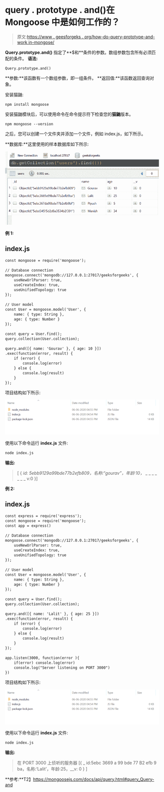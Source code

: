 # query . prototype . and()在 Mongoose 中是如何工作的？

> 原文:[https://www . geesforgeks . org/how-do-query-prototype-and-work in-mongose/](https://www.geeksforgeeks.org/how-does-query-prototype-and-work-in-mongoose/)

**Query.prototype.and()** 指定了**$和**条件的参数。数组参数包含所有必须匹配的条件。
**语法:**

```
Query.prototype.and()
```

**参数:**该函数有一个数组参数，即一组条件。
**返回值:**该函数返回查询对象。

安装猫鼬:

```
npm install mongoose
```

安装猫鼬模块后，可以使用命令在命令提示符下检查您的**猫鼬**版本。

```
npm mongoose --version
```

之后，您可以创建一个文件夹并添加一个文件，例如 index.js，如下所示。

**数据库:**这里使用的样本数据库如下所示:

![](img/2134265eb70c448baf37786789f2598a.png)

**例 1:**

## index.js

```
const mongoose = require('mongoose');

// Database connection
mongoose.connect('mongodb://127.0.0.1:27017/geeksforgeeks', {
    useNewUrlParser: true,
    useCreateIndex: true,
    useUnifiedTopology: true
});

// User model
const User = mongoose.model('User', { 
    name: { type: String },
    age: { type: Number }
});

const query = User.find(); 
query.collection(User.collection);

query.and([{ name: 'Gourav' }, { age: 10 }])
.exec(function(error, result) {
    if (error) {
        console.log(error)
    } else {
        console.log(result)
    }
});
```

项目结构如下所示:

![](img/3209d9b4369c180282a34be8070d7d6e.png)

使用以下命令运行 **index.js** 文件:

```
node index.js
```

**输出:**

> [ { _id: 5ebb9129a99bde77b2efb809，名称:“gourav”，年龄:10，_ _ _ _ _ _ _ _ v:0 }]

**例 2:**

## index.js

```
const express = require('express');
const mongoose = require('mongoose');
const app = express()

// Database connection
mongoose.connect('mongodb://127.0.0.1:27017/geeksforgeeks', {
    useNewUrlParser: true,
    useCreateIndex: true,
    useUnifiedTopology: true
});

// User model
const User = mongoose.model('User', { 
    name: { type: String },
    age: { type: Number }
});

const query = User.find(); 
query.collection(User.collection);

query.and([{ name: 'Lalit' }, { age: 25 }])
.exec(function(error, result) {
    if (error) {
        console.log(error)
    } else {
        console.log(result)
    }
});

app.listen(3000, function(error ){
    if(error) console.log(error)
    console.log("Server listening on PORT 3000")
})
```

项目结构如下所示:

![](img/3209d9b4369c180282a34be8070d7d6e.png)

使用以下命令运行 **index.js** 文件:

```
node index.js
```

**输出:**

> 在 PORT 3000 上侦听的服务器
> [{ _ id:5ebc 3669 a 99 bde 77 B2 efb 9 ba，名称:‘Lalit’，年龄:25，__v: 0 } ]

**参考:**T2】https://mongoosejs.com/docs/api/query.html#query_Query-and
